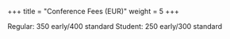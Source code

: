 +++
title = "Conference Fees (EUR)"
weight = 5
+++

Regular: 350 early/400 standard
Student: 250 early/300 standard
